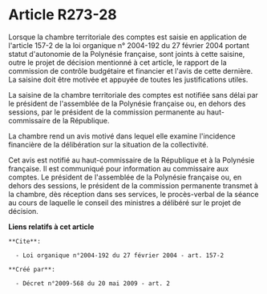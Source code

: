 # Article R273-28

Lorsque la chambre territoriale des comptes est saisie en application de l'article 157-2 de la loi organique n° 2004-192 du
27 février 2004 portant statut d'autonomie de la Polynésie française, sont joints à cette saisine, outre le projet de
décision mentionné à cet article, le rapport de la commission de contrôle budgétaire et financier et l'avis de cette
dernière. La saisine doit être motivée et appuyée de toutes les justifications utiles. 

La saisine de la chambre territoriale des comptes est notifiée sans délai par le président de l'assemblée de la Polynésie
française ou, en dehors des sessions, par le président de la commission permanente au haut-commissaire de la République. 

La chambre rend un avis motivé dans lequel elle examine l'incidence financière de la délibération sur la situation de la
collectivité. 

Cet avis est notifié au haut-commissaire de la République et à la Polynésie française. Il est communiqué pour information au
commissaire aux comptes. Le président de l'assemblée de la Polynésie française ou, en dehors des sessions, le président de la
commission permanente transmet à la chambre, dès réception dans ses services, le procès-verbal de la séance au cours de
laquelle le conseil des ministres a délibéré sur le projet de décision.

**Liens relatifs à cet article**

	**Cite**:

	  - Loi organique n°2004-192 du 27 février 2004 - art. 157-2

	**Créé par**:

	  - Décret n°2009-568 du 20 mai 2009 - art. 2
